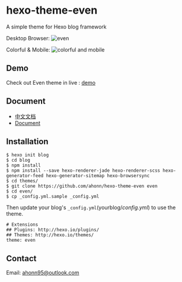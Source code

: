 # hexo-theme-even

A simple theme for Hexo blog framework

Desktop Browser:
![even](http://ww4.sinaimg.cn/large/006tNbRwjw1f6l0ryrho2j31kw0yb7a6.jpg)

Colorful & Mobile:
![colorful and mobile](http://ww1.sinaimg.cn/large/72f96cbagw1f7e0aftmitj21dz0hhn2f.jpg)

## Demo
Check out Even theme in live : [demo](http://www.ahonn.me)

## Document
- [中文文档](/doc/doc_zh.md)
- [Document](/doc/doc_en.md)

## Installation
```
$ hexo init blog
$ cd blog
$ npm install
$ npm install --save hexo-renderer-jade hexo-renderer-scss hexo-generator-feed hexo-generator-sitemap hexo-browsersync
$ cd themes/
$ git clone https://github.com/ahonn/hexo-theme-even even
$ cd even/
$ cp _config.yml.sample _config.yml
```

Then update your blog's `_config.yml`(yourblog/_config.yml_) to use the theme.

```
# Extensions
## Plugins: http://hexo.io/plugins/
## Themes: http://hexo.io/themes/
theme: even
```

## Contact
Email: [ahonn95@outlook.com](mailto:ahonn95@outlook.com)
